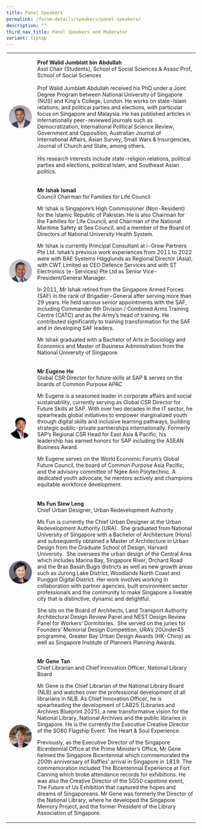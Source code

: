 ```yaml
---
title: Panel Speakers
permalink: /forum-details/speakers/panel-speakers/
description: ""
third_nav_title: Panel Speakers and Moderator
variant: tiptap
---
```

<table style="minWidth: 50px">
<colgroup>
<col>
<col>
</colgroup>
<tbody>
<tr>
<th rowspan="1" colspan="1">
<div class="isomer-image-wrapper">
<img style="width: 100%" height="auto" width="100%" alt="" src="/images/PF 2025/Forum Details/Speakers_Walid_Jumblatt_bin_Abdullah.png">
</div>
</th>
<td rowspan="1" colspan="1">
<p><strong>Prof Walid Jumblatt bin Abdullah</strong>
<br>Asst Chair (Students), School of Social Sciences &amp; Assoc Prof, School
of Social Sciences&nbsp;
<br>
<br>Prof Walid Jumblatt Abdullah received his PhD under a Joint Degree Program
between National University of Singapore (NUS) and King's College, London.
He works on state-Islam relations, and political parties and elections,
with particular focus on Singapore and Malaysia. He has published articles
in internationally peer-reviewed journals such as Democratization, International
Political Science Review, Government and Opposition, Australian Journal
of International Affairs, Asian Survey, Small Wars &amp; Insurgencies,
Journal of Church and State, among others.&nbsp;
<br>&nbsp;
<br>His research interests include state-religion relations, political parties
and elections, political Islam, and Southeast Asian politics.</p>
</td>
</tr>
<tr>
<td rowspan="1" colspan="1">
<div class="isomer-image-wrapper">
<img style="width: 100%" height="auto" width="100%" alt="" src="/images/PF 2025/Forum Details/Speakers_Ishak_Ismail.png">
</div>
</td>
<td rowspan="1" colspan="1">
<p><strong>Mr Ishak Ismail&nbsp;</strong>&nbsp;
<br>Council Chairman for Families for Life Council&nbsp;</p>
<p></p>
<p>Mr Ishak is Singapore’s High Commissioner (Non-Resident) for the Islamic
Republic of Pakistan. He is also Chairman for the Families for Life Council,
and Chairman of the National Maritime Safety at Sea Council, and a member
of the Board of Directors of National University Health System.&nbsp;&nbsp;&nbsp;</p>
<p>Mr Ishak is currently Principal Consultant at i-Grow Partners Pte Ltd.
Ishak’s previous work experiences from 2011 to 2022 were with BAE Systems
Hägglunds as Regional Director (Asia), with CWT Limited as CEO Defence
Services and with ST Electronics (e-Services) Pte Ltd as Senior Vice-President/General
Manager.&nbsp;</p>
<p></p>
<p>In 2011, Mr Ishak retired from the Singapore Armed Forces (SAF) in the
rank of Brigadier-General after serving more than 29 years. He held various
senior appointments with the SAF, including Commander 6th Division / Combined
Arms Training Centre (CATC) and as the Army’s head of training. He contributed
significantly to training transformation for the SAF and in developing
SAF leaders.&nbsp;&nbsp;&nbsp;</p>
<p></p>
<p>Mr Ishak graduated with a Bachelor of Arts in Sociology and Economics
and Master of Business Administration from the National University of Singapore.&nbsp;</p>
</td>
</tr>
<tr>
<td rowspan="1" colspan="1">
<div class="isomer-image-wrapper">
<img style="width: 100%" height="auto" width="100%" alt="" src="/images/PF 2025/Forum Details/Speakers_Eugene_Ho.png">
</div>
</td>
<td rowspan="1" colspan="1">
<p><strong>Mr Eugene Ho</strong>&nbsp;<strong>&nbsp;</strong>&nbsp;
<br>Global CSR Director for future skills at SAP &amp; serves on the boards
of Common Purpose APAC</p>
<p>Mr Eugene is a seasoned leader in corporate affairs and social sustainability,
currently serving as Global CSR Director for Future Skills at SAP. With
over two decades in the IT sector, he spearheads global initiatives to
empower marginalized youth through digital skills and inclusive learning
pathways, building strategic public-private partnerships internationally.
Formerly SAP’s Regional CSR Head for East Asia &amp; Pacific, his leadership
has earned honors for SAP including the ASEAN Business Award.</p>
<p>Mr Eugene serves on the World Economic Forum’s Global Future Council,
the board of Common Purpose Asia Pacific, and the advisory committee of
Ngee Ann Polytechnic. A dedicated youth advocate, he mentors actively and
champions equitable workforce development.</p>
</td>
</tr>
<tr>
<td rowspan="1" colspan="1">
<div class="isomer-image-wrapper">
<img style="width: 100%" height="auto" width="100%" alt="" src="/images/PF 2025/Forum Details/Speakers_Fun_Siew_Leng.png">
</div>
</td>
<td rowspan="1" colspan="1">
<p><strong>Ms Fun Siew Leng</strong>&nbsp;<strong>&nbsp;</strong>&nbsp;
<br>Chief Urban Designer, Urban Redevelopment Authority&nbsp;</p>
<p>Ms Fun is currently the Chief Urban Designer at the Urban Redevelopment
Authority (URA).&nbsp; She graduated from National University of Singapore
with a Bachelor of Architecture (Hons) and subsequently obtained a Master
of Architecture in Urban Design from the Graduate School of Design, Harvard
University.&nbsp; She oversees the urban design of the Central Area which
includes Marina Bay, Singapore River, Orchard Road and the Bras Basah.Bugis
districts as well as new growth areas such as Jurong Lake District, Woodlands
North Coast and Punggol Digital District. Her work involves working in
collaboration with partner agencies, built environment sector professionals
and the community to make Singapore a liveable city that is distinctive,
dynamic and delightful.&nbsp;&nbsp;&nbsp;</p>
<p>She sits on the Board of Architects, Land Transport Authority Architectural
Design Review Panel and NEST Design Review Panel for Workers’ Dormitories.&nbsp;
She served on the juries for Founders’ Memorial Design Competition, URA’s
20Under45 programme, Greater Bay Urban Design Awards (HK-China) as well
as Singapore Institute of Planners Planning Awards.&nbsp;</p>
</td>
</tr>
<tr>
<td rowspan="1" colspan="1">
<div class="isomer-image-wrapper">
<img style="width: 100%" height="auto" width="100%" alt="" src="/images/PF 2025/Forum Details/Speakers_Gene_Tan.png">
</div>
</td>
<td rowspan="1" colspan="1">
<p><strong>Mr Gene Tan</strong>&nbsp;<strong>&nbsp;</strong>&nbsp;
<br>Chief Librarian and Chief Innovation Officer, National Library Board</p>
<p>Mr Gene is the Chief Librarian of the National Library Board (NLB) and
watches over the professional development of all librarians in NLB. As
Chief Innovation Officer, he is spearheading the development of LAB25 (Libraries
and Archives Blueprint 2025), a new transformative vision for the National
Library, National Archives and the public libraries in Singapore. He is
the currently the Executive Creative Director of the SG60 Flagship Event:
The Heart &amp; Soul Experience.&nbsp;</p>
<p>Previously, as the Executive Director of the Singapore Bicentennial Office
at the Prime Minister’s Office, Mr Gene helmed the Singapore Bicentennial
which commemorated the 200th anniversary of Raffles’ arrival in Singapore
in 1819. The commemoration included The Bicentennial Experience at Fort
Canning which broke attendance records for exhibitions. He was also the
Creative Director of the SG50 capstone event, The Future of Us Exhibition
that captured the hopes and dreams of Singaporeans. Mr Gene was formerly
the Director of the National Library, where he developed the Singapore
Memory Project, and the former President of the Library Association of
Singapore.&nbsp;&nbsp;&nbsp;</p>
</td>
</tr>
</tbody>
</table>
<p></p>